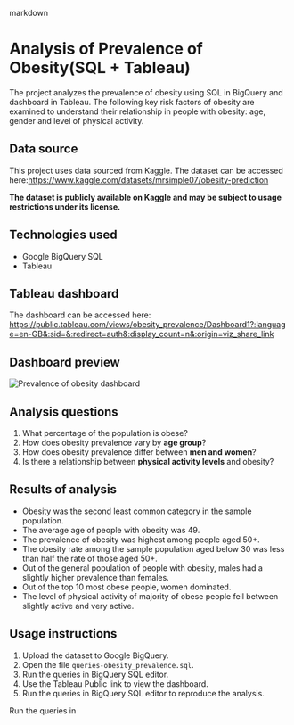 markdown

# Analysis of Prevalence of Obesity(SQL + Tableau)
The project analyzes the prevalence of obesity using SQL in BigQuery and dashboard in Tableau. The following key risk factors of obesity are examined to understand their relationship in people with obesity: age, gender and level of physical activity.

## Data source
This project uses data sourced from Kaggle. The dataset can be accessed here:https://www.kaggle.com/datasets/mrsimple07/obesity-prediction

**The dataset is publicly available on Kaggle and may be subject to usage restrictions under its license.**

## Technologies used
- Google BigQuery SQL
- Tableau

## Tableau dashboard
The dashboard can be accessed here: https://public.tableau.com/views/obesity_prevalence/Dashboard1?:language=en-GB&:sid=&:redirect=auth&:display_count=n&:origin=viz_share_link

## Dashboard preview
![Prevalence of obesity dashboard](tableau/screenshot_(28))

## Analysis questions
1. What percentage of the population is obese?  
2. How does obesity prevalence vary by **age group**?  
3. How does obesity prevalence differ between **men and women**?  
4. Is there a relationship between **physical activity levels** and obesity?  

## Results of analysis
- Obesity was the second least common category in the sample population.
- The average age of people with obesity was 49.
- The prevalence of obesity was highest among people aged 50+.
- The obesity rate among the sample population aged below 30 was less than half the rate of those aged 50+.
- Out of the general population of people with obesity, males had a slightly higher prevalence than females.
- Out of the top 10 most obese people, women dominated.
- The level of physical activity of majority of obese people fell between slightly active and very active. 

## Usage instructions
1. Upload the dataset to Google BigQuery.  
2. Open the file `queries-obesity_prevalence.sql`.
3. Run the queries in BigQuery SQL editor.
4. Use the Tableau Public link to view the dashboard.
5. Run the queries in BigQuery SQL editor to reproduce the analysis. 

Run the queries in 
